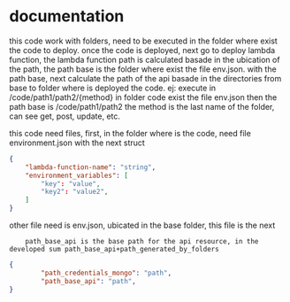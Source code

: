 # documentation
this code work with folders, need to be executed in the folder where exist the code to deploy.
once the code is deployed, next go to deploy lambda function, the lambda function path is calculated basade in the ubication of the path, the path base is the folder where exist the file env.json.
with the path base, next calculate the path of the api basade in the directories from base to folder where is deployed the code.
ej: 
    execute in /code/path1/path2/{method}
    in folder code exist the file env.json
    then the path base is /code/path1/path2
    the method is the last name of the folder, can see get, post, update, etc.

this code need files, first, in the folder where is the code, need file environment.json with the next struct
```json
{
    "lambda-function-name": "string",
    "environment_variables": [
        "key": "value",
        "key2": "value2",
    ]
}
```
other file need is env.json, ubicated in the base folder, this file is the next
```
    path_base_api is the base path for the api resource, in the developed sum path_base_api+path_generated_by_folders
```
```json
{
        "path_credentials_mongo": "path",
        "path_base_api": "path",
}
```
